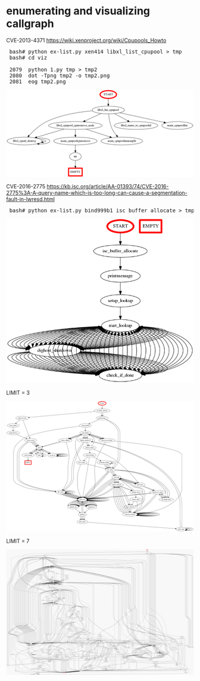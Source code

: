 # enumerating and visualizing callgraph

CVE-2013-4371
https://wiki.xenproject.org/wiki/Cpupools_Howto

<pre>
 bash# python ex-list.py xen414 libxl_list_cpupool > tmp
 bash# cd viz

 2079  python 1.py tmp > tmp2
 2080  dot -Tpng tmp2 -o tmp2.png
 2081  eog tmp2.png
</pre>

<img src="tmp2.png">

CVE-2016-2775
https://kb.isc.org/article/AA-01393/74/CVE-2016-2775%3A-A-query-name-which-is-too-long-can-cause-a-segmentation-fault-in-lwresd.html

<pre>
 bash# python ex-list.py bind999b1 isc_buffer_allocate > tmp /
</pre>

<img src="loop.png">

LIMIT = 3

<img src="bind-CVE-2106-2775-limit-3.png">

LIMIT = 7

<img src="bind-CVE-2106-2775-limit-7.jpg">


